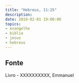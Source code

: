 ```yaml
---
title: "Hebreus, 11:25"
description: 
date: 2019-02-01 19:00:00
topics: 
- evangelho
- biblia
- jesus
- hebreus
---
```




## Fonte
Livro - XXXXXXXXXX, Emmanuel
